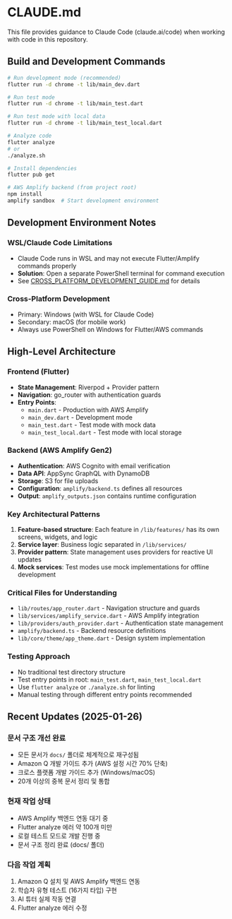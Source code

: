 # CLAUDE.md

This file provides guidance to Claude Code (claude.ai/code) when working with code in this repository.

## Build and Development Commands

```bash
# Run development mode (recommended)
flutter run -d chrome -t lib/main_dev.dart

# Run test mode
flutter run -d chrome -t lib/main_test.dart

# Run test mode with local data
flutter run -d chrome -t lib/main_test_local.dart

# Analyze code
flutter analyze
# or
./analyze.sh

# Install dependencies
flutter pub get

# AWS Amplify backend (from project root)
npm install
amplify sandbox  # Start development environment
```

## Development Environment Notes

### WSL/Claude Code Limitations
- Claude Code runs in WSL and may not execute Flutter/Amplify commands properly
- **Solution**: Open a separate PowerShell terminal for command execution
- See [CROSS_PLATFORM_DEVELOPMENT_GUIDE.md](./CROSS_PLATFORM_DEVELOPMENT_GUIDE.md) for details

### Cross-Platform Development
- Primary: Windows (with WSL for Claude Code)
- Secondary: macOS (for mobile work)
- Always use PowerShell on Windows for Flutter/AWS commands

## High-Level Architecture

### Frontend (Flutter)
- **State Management**: Riverpod + Provider pattern
- **Navigation**: go_router with authentication guards
- **Entry Points**: 
  - `main.dart` - Production with AWS Amplify
  - `main_dev.dart` - Development mode
  - `main_test.dart` - Test mode with mock data
  - `main_test_local.dart` - Test mode with local storage

### Backend (AWS Amplify Gen2)
- **Authentication**: AWS Cognito with email verification
- **Data API**: AppSync GraphQL with DynamoDB
- **Storage**: S3 for file uploads
- **Configuration**: `amplify/backend.ts` defines all resources
- **Output**: `amplify_outputs.json` contains runtime configuration

### Key Architectural Patterns
1. **Feature-based structure**: Each feature in `/lib/features/` has its own screens, widgets, and logic
2. **Service layer**: Business logic separated in `/lib/services/`
3. **Provider pattern**: State management uses providers for reactive UI updates
4. **Mock services**: Test modes use mock implementations for offline development

### Critical Files for Understanding
- `lib/routes/app_router.dart` - Navigation structure and guards
- `lib/services/amplify_service.dart` - AWS Amplify integration
- `lib/providers/auth_provider.dart` - Authentication state management
- `amplify/backend.ts` - Backend resource definitions
- `lib/core/theme/app_theme.dart` - Design system implementation

### Testing Approach
- No traditional test directory structure
- Test entry points in root: `main_test.dart`, `main_test_local.dart`
- Use `flutter analyze` or `./analyze.sh` for linting
- Manual testing through different entry points recommended

## Recent Updates (2025-01-26)

### 문서 구조 개선 완료
- 모든 문서가 `docs/` 폴더로 체계적으로 재구성됨
- Amazon Q 개발 가이드 추가 (AWS 설정 시간 70% 단축)
- 크로스 플랫폼 개발 가이드 추가 (Windows/macOS)
- 20개 이상의 중복 문서 정리 및 통합

### 현재 작업 상태
- AWS Amplify 백엔드 연동 대기 중
- Flutter analyze 에러 약 100개 미만
- 로컬 테스트 모드로 개발 진행 중
- 문서 구조 정리 완료 (docs/ 폴더)

### 다음 작업 계획
1. Amazon Q 설치 및 AWS Amplify 백엔드 연동
2. 학습자 유형 테스트 (16가지 타입) 구현
3. AI 튜터 실제 작동 연결
4. Flutter analyze 에러 수정